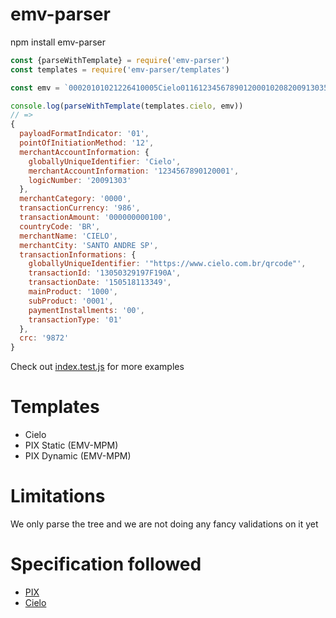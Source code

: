 # emv-parser

npm install emv-parser

```js
const {parseWithTemplate} = require('emv-parser')
const templates = require('emv-parser/templates')

const emv = `00020101021226410005Cielo0116123456789012000102082009130352040000530398654120000000001005802BR5905CIELO6014SANTO ANDRE SP801010033"https://www.cielo.com.br/qrcode"011613050329197F190A0212150518113349030410000404000105020006020163049872`

console.log(parseWithTemplate(templates.cielo, emv))
// =>
{
  payloadFormatIndicator: '01',
  pointOfInitiationMethod: '12',
  merchantAccountInformation: {
    globallyUniqueIdentifier: 'Cielo',
    merchantAccountInformation: '1234567890120001',
    logicNumber: '20091303'
  },
  merchantCategory: '0000',
  transactionCurrency: '986',
  transactionAmount: '000000000100',
  countryCode: 'BR',
  merchantName: 'CIELO',
  merchantCity: 'SANTO ANDRE SP',
  transactionInformations: {
    globallyUniqueIdentifier: '"https://www.cielo.com.br/qrcode"',
    transactionId: '13050329197F190A',
    transactionDate: '150518113349',
    mainProduct: '1000',
    subProduct: '0001',
    paymentInstallments: '00',
    transactionType: '01'
  },
  crc: '9872'
}
```

Check out [index.test.js](./index.test.js) for more examples

# Templates
- Cielo
- PIX Static (EMV-MPM)
- PIX Dynamic (EMV-MPM)

# Limitations
We only parse the tree and we are not doing any fancy validations on it yet

# Specification followed

- [PIX](https://www.bcb.gov.br/content/estabilidadefinanceira/forumpireunioes/Anexo%20I%20-%20Padr%C3%B5es%20para%20Inicia%C3%A7%C3%A3o%20do%20PIX.pdf)
- [Cielo](https://developercielo.github.io/manual/qrcode)
